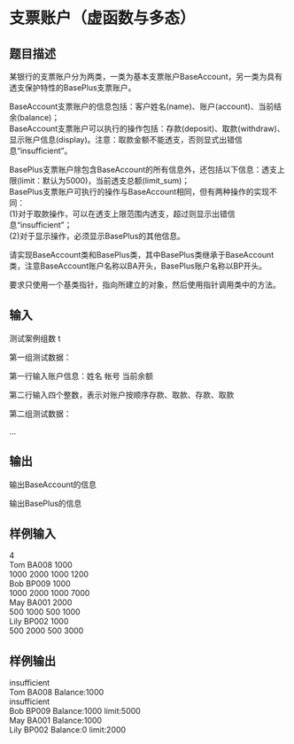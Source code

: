  # 支票账户（虚函数与多态）  
  
 ## 题目描述  
 某银行的支票账户分为两类，一类为基本支票账户BaseAccount，另一类为具有透支保护特性的BasePlus支票账户。  
  
 BaseAccount支票账户的信息包括：客户姓名(name)、账户(account)、当前结余(balance)；  
 BaseAccount支票账户可以执行的操作包括：存款(deposit)、取款(withdraw)、显示账户信息(display)。注意：取款金额不能透支，否则显式出错信息“insufficient”。  
  
 BasePlus支票账户除包含BaseAccount的所有信息外，还包括以下信息：透支上限(limit：默认为5000)，当前透支总额(limit_sum)；  
 BasePlus支票账户可执行的操作与BaseAccount相同，但有两种操作的实现不同：  
 (1)对于取款操作，可以在透支上限范围内透支，超过则显示出错信息“insufficient”；  
 (2)对于显示操作，必须显示BasePlus的其他信息。  
  
 请实现BaseAccount类和BasePlus类，其中BasePlus类继承于BaseAccount类，注意BaseAccount账户名称以BA开头，BasePlus账户名称以BP开头。  
  
 要求只使用一个基类指针，指向所建立的对象，然后使用指针调用类中的方法。  
  
 ## 输入  
 测试案例组数 t  
  
 第一组测试数据：  
  
 第一行输入账户信息：姓名 帐号 当前余额  
  
 第二行输入四个整数，表示对账户按顺序存款、取款、存款、取款  
  
 第二组测试数据：  
  
 …  
  
 ## 输出  
 输出BaseAccount的信息  
  
 输出BasePlus的信息  
  
 ## 样例输入  
4  
Tom BA008 1000  
1000 2000 1000 1200  
Bob BP009 1000  
1000 2000 1000 7000  
May BA001 2000  
500 1000 500 1000  
Lily BP002 1000  
500 2000 500 3000  
 ## 样例输出  
 insufficient  
 Tom BA008 Balance:1000  
 insufficient  
 Bob BP009 Balance:1000 limit:5000  
 May BA001 Balance:1000  
 Lily BP002 Balance:0 limit:2000  
   
  

